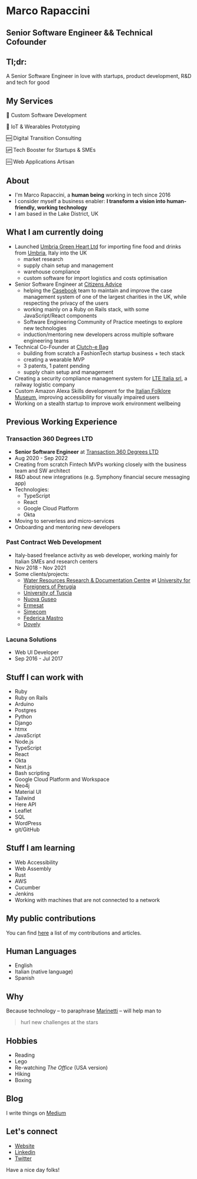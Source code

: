# Marco Rapaccini
## Senior Software Engineer && Technical Cofounder
## Tl;dr:
A Senior Software Engineer in love with startups, product development, R&D and tech for good

## My Services
🔣 Custom Software Development

📶 IoT & Wearables Prototyping

🆕 Digital Transition Consulting

🆙 Tech Booster for Startups & SMEs

🆒 Web Applications Artisan

## About
* I'm Marco Rapaccini, a **human being** working in tech since 2016
* I consider myself a business enabler: **I transform a vision into human-friendly, working technology**
* I am based in the Lake District, UK

## What I am currently doing
* Launched [Umbria Green Heart Ltd](https://umbriagreenheart.co.uk/) for importing fine food and drinks from [Umbria](https://www.youtube.com/watch?v=4Do5DQ2R2Po), Italy
  into the UK
  * market research
  * supply chain setup and management
  * warehouse compliance
  * custom software for import logistics and costs optimisation
* Senior Software Engineer at [Citizens Advice](https://citizensadvice.org.uk)
  * helping the [Casebook](https://wearecitizensadvice.org.uk/casebook-an-intro-to-whats-been-happening-and-why-4b33b3ea31e4)
team to maintain and improve the case management system of one of the largest charities in the UK,
while respecting the privacy of the users
  * working mainly on a Ruby on Rails stack, with some JavaScript/React components
  * Software Engineering Community of Practice meetings to explore new technologies
  * induction/mentoring new developers across multiple software engineering teams
* Technical Co-Founder at [Clutch-e Bag](https://www.clutchebag.com)
  * building from scratch a FashionTech startup business + tech stack
  * creating a wearable MVP
  * 3 patents, 1 patent pending
  * supply chain setup and management
* Creating a security compliance management system for [LTE Italia srl](https://www.lte-group.eu/en/Contact/LTE-Italia-Srl.htm), a railway logistic company
* Custom Amazon Alexa Skills development for the [Italian Folklore Museum](https://museoimmaginario.net/immaginario/en/), improving accessibility for visually impaired users
* Working on a stealth startup to improve work environment wellbeing

## Previous Working Experience
### Transaction 360 Degrees LTD
* **Senior Software Engineer** at [Transaction 360 Degrees LTD](https://t360degrees.com)
* Aug 2020 - Sep 2022
* Creating from scratch Fintech MVPs working closely with the business team and SW architect 
* R&D about new integrations (e.g. Symphony financial secure messaging app)
* Technologies:
  * TypeScript
  * React
  * Google Cloud Platform
  * Okta
* Moving to serverless and micro-services
* Onboarding and mentoring new developers

### Past Contract Web Development
* Italy-based freelance activity as web developer, working mainly for Italian SMEs and research centers
* Nov 2018 - Nov 2021
* Some clients/projects:
  * [Water Resources Research & Documentation Centre](https://warredoc-unistrapg.org/en/)
at [University for Foreigners of Perugia](https://www.unistrapg.it/en)
  * [University of Tuscia](https://unitusorienta.unitus.it/en/homepage/)
  * [Nuova Guseo](https://www.nuovaguseo.eu/en/)
  * [Ermesat](https://www.sabaerospace.it/ermesat/)
  * [Simecom](https://www.simecom.it/)
  * [Federica Mastro](https://dottoressamastro.com/)
  * [Dovely](https://dovely.it/?lang=en)

### Lacuna Solutions
* Web UI Developer
* Sep 2016 - Jul 2017

## Stuff I can work with
* Ruby
* Ruby on Rails
* Arduino
* Postgres
* Python
* Django
* htmx
* JavaScript
* Node.js
* TypeScript
* React
* Okta
* Next.js
* Bash scripting
* Google Cloud Platform and Workspace
* Neo4j
* Material UI
* Tailwind
* Here API
* Leaflet
* SQL
* WordPress
* git/GitHub

## Stuff I am learning
* Web Accessibility
* Web Assembly
* Rust
* AWS
* Cucumber
* Jenkins
* Working with machines that are not connected to a network

## My public contributions
You can find [here](https://github.com/rapaccinim/rapaccinim/blob/main/public-contributions/marco-rapaccini-public-contributions.md)
a list of my contributions and articles.

## Human Languages
* English
* Italian (native language)
* Spanish

## Why
Because technology – to paraphrase [Marinetti](https://www.youtube.com/watch?v=YFPIP9NxU30) –
will help man to
> hurl new challenges at the stars

## Hobbies
* Reading
* Lego
* Re-watching _The Office_ (USA version)
* Hiking
* Boxing

## Blog
I write things on [Medium](https://rapaccinim.medium.com/)

## Let's connect
* [Website](https://www.webproduct.dev/)
* [Linkedin](https://www.linkedin.com/in/marco-rapaccini/?locale=en_US)
* [Twitter](https://twitter.com/RapacciniM)

Have a nice day folks!
